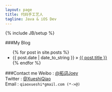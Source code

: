 ```yaml
---
layout: page
title: 代码手工艺人
tagline: Java & iOS Dev
---
```

{% include JB/setup %}

###My Blog
<ul class="posts">
  {% for post in site.posts %}
    <li><span>{{ post.date | date_to_string }}</span> &raquo; <a href="{{ BASE_PATH }}{{ post.url }}">{{ post.title }}</a></li>
  {% endfor %}
</ul>

###Contact me
Weibo : [@拓词Joey ](http://weibo.com/2js3)  
Twitter : [@XueshiQiao](https://twitter.com/XueshiQiao)  
Email : ``` qiaoxueshi*gmail.com (*->@) ```  

